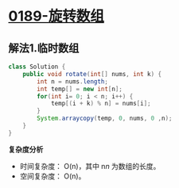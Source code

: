 # [0189-旋转数组](https://leetcode-cn.com/problems/rotate-array/)



## 解法1.临时数组

```java
class Solution {
    public void rotate(int[] nums, int k) {
        int n = nums.length;
        int temp[] = new int[n];
        for(int i= 0; i < n; i++) {
            temp[(i + k) % n] = nums[i];
        }
        System.arraycopy(temp, 0, nums, 0 ,n);
    }
}
```

**复杂度分析**

- 时间复杂度： O(n)，其中 n*n* 为数组的长度。
- 空间复杂度： O(n)。